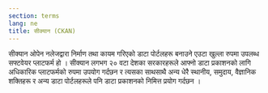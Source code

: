 ```yaml
---
section: terms
lang: ne
title: सीक्यान (CKAN)
---
```


सीक्यान ओपेन नलेजद्वारा निर्माण तथा कायम गरिएको डाटा पोर्टलहरू बनाउने एउटा खुल्ला रुपमा उपलब्ध सफ्टवेयर प्लाटफर्म हो । सीक्यान लगभग २० वटा देशका सरकारहरूले आफ्नो डाटा प्रकाशनको लागि अधिकारिक प्लाटफर्मको रुपमा उपयोग गर्दछन र त्यसका साथसाथै अन्य धेरै स्थानीय, समुदाय, वैज्ञानिक शक्तिहरू र अन्य डाटा पोर्टलहरूले पनि डाटा प्रकाशनको निमित्त प्रयोग गर्दछन ।

